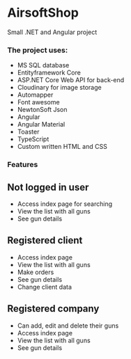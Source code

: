 # AirsoftShop
Small .NET and Angular project

### The project uses:
- MS SQL database
- Entityframework Core
- ASP.NET Core Web API for back-end
- Cloudinary for image storage
- Automapper
- Font awesome
- NewtonSoft Json
- Angular
- Angular Material
- Toaster
- TypeScript
- Custom written HTML and CSS

### Features
## Not logged in user
- Access index page for searching
- View the list with all guns
- See gun details

## Registered client
- Access index page
- View the list with all guns
- Make orders
- See gun details
- Change client data

## Registered company
- Can add, edit and delete their guns
- Access index page
- View the list with all guns
- See gun details
